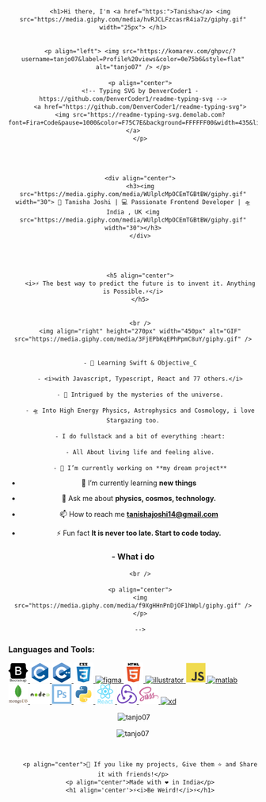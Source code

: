 <div align="center">
                 
		<h1>Hi there, I'm <a href="https:">Tanisha</a> <img src="https://media.giphy.com/media/hvRJCLFzcasrR4ia7z/giphy.gif" width="25px"> </h1>

		
		<p align="left"> <img src="https://komarev.com/ghpvc/?username=tanjo07&label=Profile%20views&color=0e75b6&style=flat" alt="tanjo07" /> </p>

		<p align="center">
		<!-- Typing SVG by DenverCoder1 - https://github.com/DenverCoder1/readme-typing-svg -->
		<a href="https://github.com/DenverCoder1/readme-typing-svg">
		<img src="https://readme-typing-svg.demolab.com?font=Fira+Code&pause=1000&color=F75C7E&background=FFFFFF00&width=435&lines=Hello+World!+How+you+doin%3F;+I+am+a+Physics+Scholar;++A+Passionate+Frontend+Developer;Arranging+Bits+%26+Bytes;Tech+Enthusiast;Always+learning+new+things;That's+a+lot+of+information!!"/></a>
		</p>

		
		
		
		<div align="center">
		<h3><img src="https://media.giphy.com/media/WUlplcMpOCEmTGBtBW/giphy.gif" width="30"> 🙎 Tanisha Joshi | 💻 Passionate Frontend Developer | 🛸 India , UK <img src="https://media.giphy.com/media/WUlplcMpOCEmTGBtBW/giphy.gif" width="30"></h3>
		</div>
		
		
		
		
		<h5 align="center">
		<i>⚡️ The best way to predict the future is to invent it. Anything is Possible.⚡️</i>
		</h5>
		
		
		<br />
		<img align="right" height="270px" width="450px" alt="GIF" src="https://media.giphy.com/media/3FjEPbKqEPhPpmC8uY/giphy.gif" />
		

		- 🥀 Learning Swift & Objective_C
		
		- <i>with Javascript, Typescript, React and 77 others.</i>
		
		- 🔭 Intrigued by the mysteries of the universe.
		
		- 🛸 Into High Energy Physics, Astrophysics and Cosmology, i love Stargazing too.
		
		- I do fullstack and a bit of everything :heart:
		
		- All About living life and feeling alive.

		- 🔭 I’m currently working on **my dream project**

- 🌱 I’m currently learning **new things**

- 💬 Ask me about **physics, cosmos, technology.**

- 📫 How to reach me **tanishajoshi14@gmail.com**

- ⚡ Fun fact **It is never too late. Start to code today.**

		
		
		
		
### - What i do
		
		
		<br />
		
		<p align="center">
		<img src="https://media.giphy.com/media/f9XgHHnPnDjOF1hWpl/giphy.gif" />
		</p>

		-->


<h3 align="left">Languages and Tools:</h3>
<p align="left"> <a href="https://getbootstrap.com" target="_blank" rel="noreferrer"> <img src="https://raw.githubusercontent.com/devicons/devicon/master/icons/bootstrap/bootstrap-plain-wordmark.svg" alt="bootstrap" width="40" height="40"/> </a> <a href="https://www.cprogramming.com/" target="_blank" rel="noreferrer"> <img src="https://raw.githubusercontent.com/devicons/devicon/master/icons/c/c-original.svg" alt="c" width="40" height="40"/> </a> <a href="https://www.w3schools.com/cpp/" target="_blank" rel="noreferrer"> <img src="https://raw.githubusercontent.com/devicons/devicon/master/icons/cplusplus/cplusplus-original.svg" alt="cplusplus" width="40" height="40"/> </a> <a href="https://www.w3schools.com/css/" target="_blank" rel="noreferrer"> <img src="https://raw.githubusercontent.com/devicons/devicon/master/icons/css3/css3-original-wordmark.svg" alt="css3" width="40" height="40"/> </a> <a href="https://www.figma.com/" target="_blank" rel="noreferrer"> <img src="https://www.vectorlogo.zone/logos/figma/figma-icon.svg" alt="figma" width="40" height="40"/> </a> <a href="https://www.w3.org/html/" target="_blank" rel="noreferrer"> <img src="https://raw.githubusercontent.com/devicons/devicon/master/icons/html5/html5-original-wordmark.svg" alt="html5" width="40" height="40"/> </a> <a href="https://www.adobe.com/in/products/illustrator.html" target="_blank" rel="noreferrer"> <img src="https://www.vectorlogo.zone/logos/adobe_illustrator/adobe_illustrator-icon.svg" alt="illustrator" width="40" height="40"/> </a> <a href="https://developer.mozilla.org/en-US/docs/Web/JavaScript" target="_blank" rel="noreferrer"> <img src="https://raw.githubusercontent.com/devicons/devicon/master/icons/javascript/javascript-original.svg" alt="javascript" width="40" height="40"/> </a> <a href="https://www.mathworks.com/" target="_blank" rel="noreferrer"> <img src="https://upload.wikimedia.org/wikipedia/commons/2/21/Matlab_Logo.png" alt="matlab" width="40" height="40"/> </a> <a href="https://www.mongodb.com/" target="_blank" rel="noreferrer"> <img src="https://raw.githubusercontent.com/devicons/devicon/master/icons/mongodb/mongodb-original-wordmark.svg" alt="mongodb" width="40" height="40"/> </a> <a href="https://nodejs.org" target="_blank" rel="noreferrer"> <img src="https://raw.githubusercontent.com/devicons/devicon/master/icons/nodejs/nodejs-original-wordmark.svg" alt="nodejs" width="40" height="40"/> </a> <a href="https://www.photoshop.com/en" target="_blank" rel="noreferrer"> <img src="https://raw.githubusercontent.com/devicons/devicon/master/icons/photoshop/photoshop-line.svg" alt="photoshop" width="40" height="40"/> </a> <a href="https://www.python.org" target="_blank" rel="noreferrer"> <img src="https://raw.githubusercontent.com/devicons/devicon/master/icons/python/python-original.svg" alt="python" width="40" height="40"/> </a> <a href="https://reactjs.org/" target="_blank" rel="noreferrer"> <img src="https://raw.githubusercontent.com/devicons/devicon/master/icons/react/react-original-wordmark.svg" alt="react" width="40" height="40"/> </a> <a href="https://redux.js.org" target="_blank" rel="noreferrer"> <img src="https://raw.githubusercontent.com/devicons/devicon/master/icons/redux/redux-original.svg" alt="redux" width="40" height="40"/> </a> <a href="https://sass-lang.com" target="_blank" rel="noreferrer"> <img src="https://raw.githubusercontent.com/devicons/devicon/master/icons/sass/sass-original.svg" alt="sass" width="40" height="40"/> </a> <a href="https://www.adobe.com/products/xd.html" target="_blank" rel="noreferrer"> <img src="https://cdn.worldvectorlogo.com/logos/adobe-xd.svg" alt="xd" width="40" height="40"/> </a> </p>

<p>&nbsp;<img align="center" src="https://github-readme-stats.vercel.app/api?username=tanjo07&show_icons=true&locale=en" alt="tanjo07" /></p>

<p><img align="center" src="https://github-readme-streak-stats.herokuapp.com/?user=tanjo07&" alt="tanjo07" /></p>
<br />
		
		
		<p align="center">💙 If you like my projects, Give them ⭐ and Share it with friends!</p>
		<p align="center">Made with ❤️ in India</p>
		<h1 align='center'>⚡️<i>Be Weird!</i>⚡️</h1>
